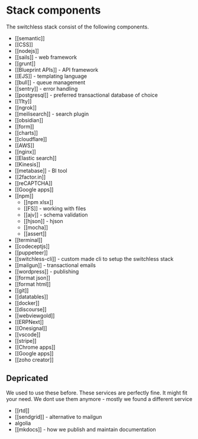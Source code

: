 # Stack components

The switchless stack consist of the following components. 

- [[semantic]]
- [[CSS]]
- [[nodejs]]
- [[sails]] - web framework
- [[grunt]]
- [[Blueprint APIs]] - API framework
- [[EJS]] - templating language
- [[bull]] - queue management
- [[sentry]] - error handling
- [[postgresql]] - preferred transactional database of choice
- [[11ty]]
- [[ngrok]]
- [[meilisearch]] - search plugin
- [[obsidian]] 
- [[form]]
- [[charts]]
- [[cloudflare]]
- [[AWS]]
- [[nginx]]
- [[Elastic search]]
- [[Kinesis]]
- [[metabase]] - BI tool 
- [[2factor.in]]
- [[reCAPTCHA]]
- [[Google apps]]
- [[npm]]
	- [[npm xlsx]]
	- [[FS]] - working with files
	- [[ajv]] - schema validation
	- [[hjson]] - hjson
	- [[mocha]]
	- [[assert]]
- [[terminal]]
- [[codeceptjs]]
- [[puppeteer]]
- [[switchless-cli]] - custom made cli to setup the switchless stack
- [[mailgun]] - transactional emails
- [[wordpress]] - publishing
- [[format json]]
- [[format html]]
- [[git]]
- [[datatables]]
- [[docker]]
- [[discourse]]
- [[webviewgold]]
- [[ERPNext]]
- [[Onesignal]]
- [[vscode]]
- [[stripe]]
- [[Chrome apps]]
- [[Google apps]]
- [[zoho creator]]


## Depricated 
We used to use these before. These services are perfectly fine. It might fit your need. We dont use them anymore - mostly we found a different service
- [[rtd]]
- [[sendgrid]] - alternative to mailgun
- algolia
- [[mkdocs]] - how we publish and maintain documentation

